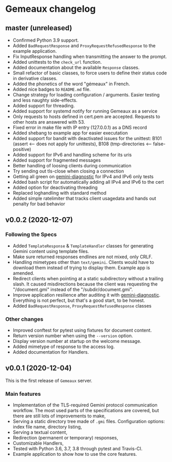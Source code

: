 # Gemeaux changelog

## master (unreleased)

* Confirmed Python 3.9 support.
* Added `BadRequestResponse` and `ProxyRequestRefusedResponse` to the example application.
* Fix InputResponse handling when transmitting the answer to the prompt.
* Added unittests to the `check_url` function.
* Added documentation about the available `Response` classes.
* Small refactor of basic classes, to force users to define their status code in derivative classes.
* Added the phonetics of the word "gémeaux" in French.
* Added nice badges to `README.md` file.
* Change strategy for loading configuration / arguments. Easier testing and less naughty side-effects.
* Added support for threading.
* Added support for systemd notify for running Gemeaux as a service
* Only requests to hosts defined in cert.pem are accepted. Requests to other hosts are answered with 53.
* Fixed error in make file with IP entry (127.0.0.1) as a DNS record
* Added shebang to example app for easier executation
* Added support for bandit with deactivated issues for the unittest: B101 (assert <-- does not apply for unittests), B108 (tmp-directories <-- false-positive)
* Added support for IPv6 and handling scheme for its uris
* Added support for fragmented messages
* Better handling of loosing clients during communication
* Try sending out tls-close when closing a connection
* Getting all green on [gemini-diagnostic](https://github.com/michael-lazar/gemini-diagnostics) for IPv4 and IPv6 only tests
* Added bash script for automatically adding all IPv4 and IPv6 to the cert
* Added option for deactivating threading
* Replaced loghandling with standard method
* Added simple ratelimiter that tracks client usagedata and hands out penalty for bad behavior

## v0.0.2 (2020-12-07)

### Following the Specs

* Added `TemplateResponse` & `TemplateHandler` classes for generating Gemini content using template files.
* Make sure returned responses endlines are not mixed, only CRLF.
* Handling mimetypes other than `text/gemini`. Clients would have to download them instead of trying to display them. Example app is amended.
* Redirect clients when pointing at a static subdirectory without a trailing slash. It caused misdirections because the client was requesting the "/document.gmi" instead of the "/subdir/document.gmi".
* Improve application resilience after auditing it with [gemini-diagnostic](https://github.com/michael-lazar/gemini-diagnostics). Everything is not perfect, but that's a good start, to be honest.
* Added `BadRequestResponse`, `ProxyRequestRefusedResponse` classes

### Other changes

* Improved conftest for pytest using fixtures for document content.
* Return version number when using the `--version` option.
* Display version number at startup on the welcome message.
* Added mimetype of response to the access log.
* Added documentation for Handlers.

## v0.0.1 (2020-12-04)

This is the first release of `Gemeaux` server.

### Main features

* Implementation of the TLS-required Gemini protocol communication workflow. The most used parts of the specifications are covered, but there are still lots of improvements to make,
* Serving a static directory tree made of `.gmi` files. Configuration options: index file name, directory listing,
* Serving a textual content,
* Redirection (permanent or temporary) responses,
* Customizable Handlers,
* Tested with Python 3.6, 3.7, 3.8 through pytest and Travis-CI.
* Example application to show how to use the core features.
